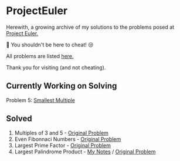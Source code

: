 # ProjectEuler
Herewith, a growing archive of my solutions to the problems posed at [Project Euler.](http://projecteuler.net)

:red_circle: You shouldn't be here to cheat! :unamused:

All problems are listed [here.](https://projecteuler.net/archives)

Thank you for visiting (and not cheating).

## Currently Working on Solving
Problem 5: [Smallest Multiple](https://projecteuler.net/problem=5)

## Solved
1. Multiples of 3 and 5 - [Original Problem](https://projecteuler.net/problem=1)
2. Even Fibonnaci Numbers - [Original Problem](https://projecteuler.net/problem=2)
3. Largest Prime Factor - [Original Problem](https://projecteuler.net/problem=3)
4. Largest Palindrome Product - [My Notes](https://github.com/davenewt/ProjectEuler/blob/master/04-notes.md) / [Original Problem](https://projecteuler.net/problem=4)

